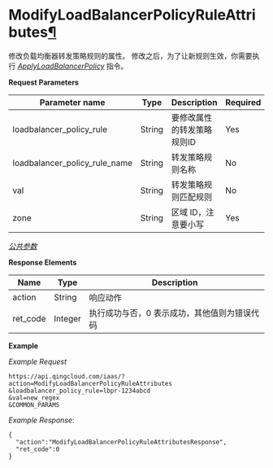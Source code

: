 ---
---

# ModifyLoadBalancerPolicyRuleAttributes[¶](#modifyloadbalancerpolicyruleattributes "永久链接至标题")

修改负载均衡器转发策略规则的属性。 修改之后，为了让新规则生效，你需要执行 [_ApplyLoadBalancerPolicy_](apply_loadbalancer_policy.html#api-apply-loadbalancer-policy) 指令。

**Request Parameters**

| Parameter name | Type | Description | Required |
| --- | --- | --- | --- |
| loadbalancer_policy_rule | String | 要修改属性的转发策略规则ID | Yes |
| loadbalancer_policy_rule_name | String | 转发策略规则名称 | No |
| val | String | 转发策略规则匹配规则 | No |
| zone | String | 区域 ID，注意要小写 | Yes |

[_公共参数_](../../common/parameters.html#api-common-parameters)

**Response Elements**

| Name | Type | Description |
| --- | --- | --- |
| action | String | 响应动作 |
| ret_code | Integer | 执行成功与否，0 表示成功，其他值则为错误代码 |

**Example**

_Example Request_

```
https://api.qingcloud.com/iaas/?action=ModifyLoadBalancerPolicyRuleAttributes
&loadbalancer_policy_rule=lbpr-1234abcd
&val=new_regex
&COMMON_PARAMS
```

_Example Response_:

```
{
  "action":"ModifyLoadBalancerPolicyRuleAttributesResponse",
  "ret_code":0
}
```
